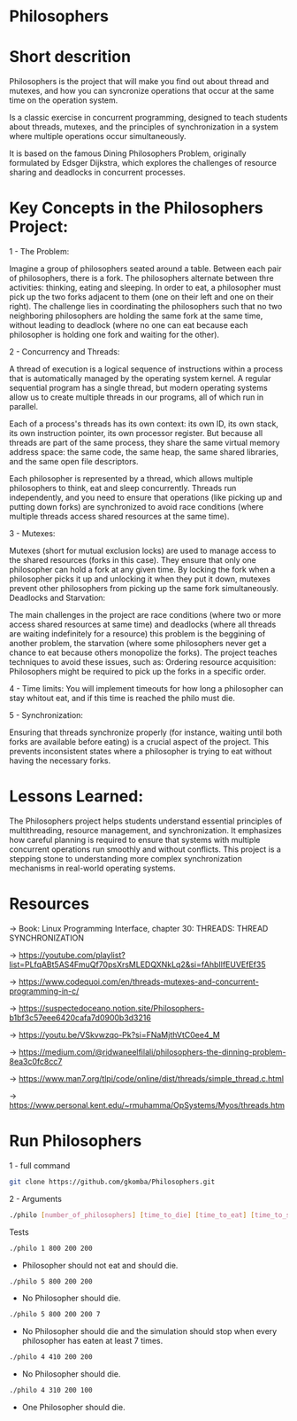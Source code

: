 # Philosophers

# Short descrition

Philosophers is the project that will make you find out about thread and mutexes, and how you can syncronize operations that occur at the same time on the operation system.

Is a classic exercise in concurrent programming, designed to teach students about threads, mutexes, and the principles of synchronization in a system where multiple operations occur simultaneously.

It is based on the famous Dining Philosophers Problem, originally formulated by Edsger Dijkstra, which explores the challenges of resource sharing and deadlocks in concurrent processes.

# Key Concepts in the Philosophers Project:
1 - The Problem:

Imagine a group of philosophers seated around a table. Between each pair of philosophers, there is a fork. The philosophers alternate between thre activities: thinking, eating and sleeping.
In order to eat, a philosopher must pick up the two forks adjacent to them (one on their left and one on their right).
The challenge lies in coordinating the philosophers such that no two neighboring philosophers are holding the same fork at the same time, without leading to deadlock (where no one can eat because each philosopher is holding one fork and waiting for the other).

2 - Concurrency and Threads:

A thread of execution is a logical sequence of instructions within a process that is automatically managed by the operating system kernel. A regular sequential program has a single thread, but modern operating systems allow us to create multiple threads in our programs, all of which run in parallel.

Each of a process's threads has its own context: its own ID, its own stack, its own instruction pointer, its own processor register. But because all threads are part of the same process, they share the same virtual memory address space: the same code, the same heap, the same shared libraries, and the same open file descriptors.

Each philosopher is represented by a thread, which allows multiple philosophers to think, eat and sleep concurrently.
Threads run independently, and you need to ensure that operations (like picking up and putting down forks) are synchronized to avoid race conditions (where multiple threads access shared resources at the same time).

3 - Mutexes:

Mutexes (short for mutual exclusion locks) are used to manage access to the shared resources (forks in this case). They ensure that only one philosopher can hold a fork at any given time.
By locking the fork when a philosopher picks it up and unlocking it when they put it down, mutexes prevent other philosophers from picking up the same fork simultaneously.
Deadlocks and Starvation:

The main challenges in the project are race conditions (where two or more access shared resources at same time) and deadlocks (where all threads are waiting indefinitely for a resource) this problem is the beggining of another problem, the starvation (where some philosophers never get a chance to eat because others monopolize the forks).
The project teaches techniques to avoid these issues, such as:
Ordering resource acquisition: Philosophers might be required to pick up the forks in a specific order.

4 - Time limits: You will implement timeouts for how long a philosopher can stay whitout eat, and if this time is reached the philo must die.

5 - Synchronization:

Ensuring that threads synchronize properly (for instance, waiting until both forks are available before eating) is a crucial aspect of the project. This prevents inconsistent states where a philosopher is trying to eat without having the necessary forks.

# Lessons Learned:
The Philosophers project helps students understand essential principles of multithreading, resource management, and synchronization. It emphasizes how careful planning is required to ensure that systems with multiple concurrent operations run smoothly and without conflicts. This project is a stepping stone to understanding more complex synchronization mechanisms in real-world operating systems.

# Resources

-> Book: Linux Programming Interface, chapter 30: THREADS: THREAD SYNCHRONIZATION

-> https://youtube.com/playlist?list=PLfqABt5AS4FmuQf70psXrsMLEDQXNkLq2&si=fAhbIlfEUVEfEf35

-> https://www.codequoi.com/en/threads-mutexes-and-concurrent-programming-in-c/

-> https://suspectedoceano.notion.site/Philosophers-b1bf3c57eee6420cafa7d0900b3d3216

-> https://youtu.be/VSkvwzqo-Pk?si=FNaMjthVtC0ee4_M

-> https://medium.com/@ridwaneelfilali/philosophers-the-dinning-problem-8ea3c0fc8cc7

-> https://www.man7.org/tlpi/code/online/dist/threads/simple_thread.c.html

-> https://www.personal.kent.edu/~rmuhamma/OpSystems/Myos/threads.htm

# Run Philosophers

1 - full command
```bash
git clone https://github.com/gkomba/Philosophers.git
```

2 - Arguments
```bash
./philo [number_of_philosophers] [time_to_die] [time_to_eat] [time_to_sleep] [number_of_times_each_philosopher_must_eat]
```
Tests
```bash
./philo 1 800 200 200
```
- Philosopher should not eat and should die.
```bash
./philo 5 800 200 200
```
 - No Philosopher should die.
```bash
./philo 5 800 200 200 7
```
 - No Philosopher should die and the simulation should stop when every philosopher has eaten at least 7 times.
```bash
./philo 4 410 200 200
```
 - No Philosopher should die.
```bash
./philo 4 310 200 100
```
 - One Philosopher should die.

